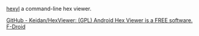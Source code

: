 
[hexyl](https://github.com/sharkdp/hexyl)
a command-line hex viewer.

[GitHub - Keidan/HexViewer: (GPL) Android Hex Viewer is a FREE software.](https://github.com/Keidan/HexViewer)
[F-Droid](https://f-droid.org/app/fr.ralala.hexviewer)
